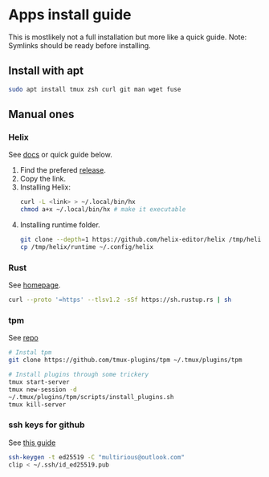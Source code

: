 # Apps install guide 
This is mostlikely not a full installation but more like a quick guide.
Note: Symlinks should be ready before installing.

## Install with apt
```sh
sudo apt install tmux zsh curl git man wget fuse
```

## Manual ones

### Helix
See [docs](https://docs.helix-editor.com/install.html) or quick guide below.
1. Find the prefered [release](https://github.com/helix-editor/helix/releases/).
2. Copy the link.
3. Installing Helix:
   ```sh
   curl -L <link> > ~/.local/bin/hx
   chmod a+x ~/.local/bin/hx # make it executable
   ```
4. Installing runtime folder.
   ```sh
   git clone --depth=1 https://github.com/helix-editor/helix /tmp/helix
   cp /tmp/helix/runtime ~/.config/helix
   ```

### Rust
See [homepage](https://www.rust-lang.org/tools/install).
```sh
curl --proto '=https' --tlsv1.2 -sSf https://sh.rustup.rs | sh
```

### tpm
See [repo](https://www.rust-lang.org/tools/install)
```sh
# Instal tpm
git clone https://github.com/tmux-plugins/tpm ~/.tmux/plugins/tpm

# Install plugins through some trickery
tmux start-server
tmux new-session -d
~/.tmux/plugins/tpm/scripts/install_plugins.sh
tmux kill-server
```

### ssh keys for github
See [this guide](https://docs.github.com/en/authentication/connecting-to-github-with-ssh/generating-a-new-ssh-key-and-adding-it-to-the-ssh-agent)
```sh
ssh-keygen -t ed25519 -C "multirious@outlook.com"
clip < ~/.ssh/id_ed25519.pub
```

